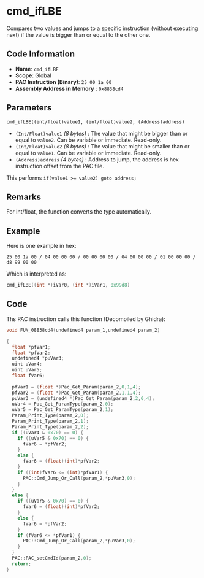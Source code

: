 # cmd_ifLBE

Compares two values and jumps to a specific instruction (without executing next) if the value is bigger than or equal to the other one.

## Code Information

- **Name**: `cmd_ifLBE`
- **Scope**: Global
- **PAC Instruction (Binary)**: `25 00 1a 00`
- **Assembly Address in Memory** : `0x8838cd4`

## Parameters

`cmd_ifLBE((int/float)value1, (int/float)value2, (Address)address)`

- `(Int/Float)value1` *(8 bytes)* : The value that might be bigger than or equal to `value2`. Can be variable or immediate. Read-only.
- `(Int/Float)value2` *(8 bytes)* : The value that might be smaller than or equal to `value1`. Can be variable or immediate. Read-only.
- `(Address)address` *(4 bytes)* : Address to jump, the address is hex instruction offset from the PAC file.

This performs `if(value1 >= value2) goto address;`

## Remarks

For int/float, the function converts the type automatically.

## Example

Here is one example in hex:

```25 00 1a 00 / 04 00 00 00 / 00 00 00 00 / 04 00 00 00 / 01 00 00 00 / d8 99 00 00```

Which is interpreted as:

```c
cmd_ifLBE((int *)iVar0, (int *)iVar1, 0x99d8)
```

## Code

Ths PAC instruction calls this function (Decompiled by Ghidra):

```c
void FUN_08838cd4(undefined4 param_1,undefined4 param_2)

{
  float *pfVar1;
  float *pfVar2;
  undefined4 *puVar3;
  uint uVar4;
  uint uVar5;
  float fVar6;
  
  pfVar1 = (float *)Pac_Get_Param(param_2,0,1,4);
  pfVar2 = (float *)Pac_Get_Param(param_2,1,1,4);
  puVar3 = (undefined4 *)Pac_Get_Param(param_2,2,0,4);
  uVar4 = Pac_Get_ParamType(param_2,0);
  uVar5 = Pac_Get_ParamType(param_2,1);
  Param_Print_Type(param_2,0);
  Param_Print_Type(param_2,1);
  Param_Print_Type(param_2,2);
  if ((uVar4 & 0x70) == 0) {
    if ((uVar5 & 0x70) == 0) {
      fVar6 = *pfVar2;
    }
    else {
      fVar6 = (float)(int)*pfVar2;
    }
    if ((int)fVar6 <= (int)*pfVar1) {
      PAC::Cmd_Jump_Or_Call(param_2,*puVar3,0);
    }
  }
  else {
    if ((uVar5 & 0x70) == 0) {
      fVar6 = (float)(int)*pfVar2;
    }
    else {
      fVar6 = *pfVar2;
    }
    if (fVar6 <= *pfVar1) {
      PAC::Cmd_Jump_Or_Call(param_2,*puVar3,0);
    }
  }
  PAC::PAC_setCmdId(param_2,0);
  return;
}
```

